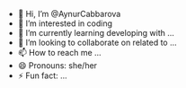 - 👋 Hi, I’m @AynurCabbarova
- 👀 I’m interested in coding
- 🌱 I’m currently learning developing with ...
- 💞️ I’m looking to collaborate on related to ...
- 📫 How to reach me ...
- 😄 Pronouns: she/her
- ⚡ Fun fact: ...

<!---
AynurCabbarova/AynurCabbarova is a ✨ special ✨ repository because its `README.md` (this file) appears on your GitHub profile.
You can click the Preview link to take a look at your changes.
--->

